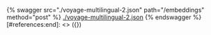 [#references:start]: <> ({ "template": "openapi" })
{% swagger src="./voyage-multilingual-2.json" path="/embeddings" method="post" %}
[./voyage-multilingual-2.json](./voyage-multilingual-2.json)
{% endswagger %}
[#references:end]: <> ({})
